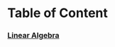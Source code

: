 # Table of Content
### [Linear Algebra](https://github.com/albert0796/Math/tree/master/ClassHangout_LinearAlgebra)

